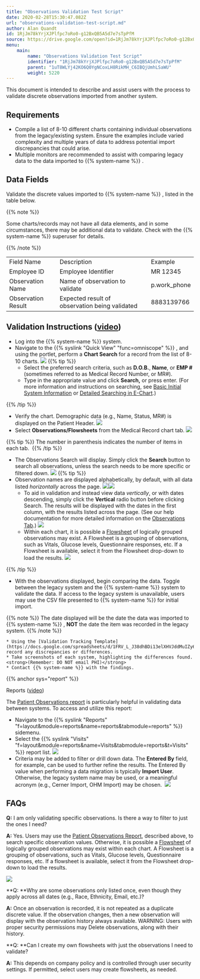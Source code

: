 ```yaml
---
title: "Observations Validation Test Script"
date: 2020-02-28T15:30:47.082Z
url: "observations-validation-test-script.md"
author: Alan Quandt
id: 1RjJm78kYrjXJPlfpc7oRo0-g12BxQB5A5d7e7sTpPfM
source: https://drive.google.com/open?id=1RjJm78kYrjXJPlfpc7oRo0-g12BxQB5A5d7e7sTpPfM
menu:
    main:
        name: "Observations Validation Test Script"
        identifier: "1RjJm78kYrjXJPlfpc7oRo0-g12BxQB5A5d7e7sTpPfM"
        parent: "1uT8WLYj42KO6Q0YgNCoxLH8RikMH_C6IBQjUmhLSaWU"
        weight: 5220
---
```

This document is intended to describe and assist users with the process to validate discrete observations imported from another system.

## Requirements

* Compile a list of 8-10 different charts containing individual observations from the legacy/existing system. Ensure the examples include varied complexity and multiple years of data to address potential import discrepancies that could arise.
* Multiple monitors are recommended to assist with comparing legacy data to the data imported to {{% system-name %}} .

## Data Fields 

Validate the discrete values imported to {{% system-name %}} , listed in the table below. 

{{% note %}}

Some charts/records may not have all data elements, and in some circumstances, there may be additional data to validate. Check with the {{% system-name %}} superuser for details.

{{% /note %}}


<table>
  <tr>
    <td>Field Name</td>
    <td>Description</td>
    <td>Example</td>
  </tr>
  <tr>
    <td>Employee ID</td>
    <td>Employee Identifier</td>
    <td>MR 12345</td>
  </tr>
  <tr>
    <td>Observation Name</td>
    <td>Name of observation to validate</td>
    <td>p.work_phone</td>
  </tr>
  <tr>
    <td>Observation Result</td>
    <td>Expected result of observation being validated</td>
    <td>8883139766</td>
  </tr>
</table>

## Validation Instructions ([video](https://drive.google.com/file/d/1-hSqvUnnLgnffj6Rdwgv5xsopPWGhdpr/view?usp=sharing))

* Log into the {{% system-name %}} system.
* Navigate to the {{% syslink "Quick View" "func=omniscope" %}} , and using the portlet, perform a <strong>Chart Search</strong> for a record from the list of 8-10 charts.  ![](external_files/ba2565ae7f28ae2bc3deb4d5c9e480f3.png)  {{% tip %}}
    * Select the preferred search criteria, such as <strong>D.O.B.</strong>, <strong>Name</strong>, or <strong>EMP #</strong> (sometimes referred to as Medical Record Number, or MR#).
    * Type in the appropriate value and click <strong>Search,</strong> or press enter. (For more information and instructions on searching, see [Basic Initial System Information](basic-initial-system-information.md) or [Detailed Searching in E-Chart](detailed-searching-in-e-chart.md).)

{{% /tip %}}


* Verify the chart. Demographic data (e.g., Name, Status, MR#) is displayed on the Patient Header.  ![](external_files/fc4a55c6aa34edbba920cbc5479b0638.png) 
* Select <strong>Observations/Flowsheets</strong> from the Medical Record chart tab.  ![](external_files/4a1cf8620e05c10d54ca4e1cc982851c.png)   

{{% tip %}} The number in parenthesis indicates the number of items in each tab.  {{% /tip %}}

* The Observations Search will display. Simply click the <strong>Search</strong> button to search all observations, unless the search needs to be more specific or filtered down.  ![](external_files/a8a891b30173b8665c299e4d2a45b7e9.png)  {{% tip %}}
* Observation names are displayed alphabetically, by default, with all data listed <em>horizontally</em> across the page. ![](external_files/686cd64c35ae0cbf81a9164ec2036efd.png)![](external_files/2d6dfaa487ff4a44b2cb71bb809b2ef7.png) 
    * To aid in validation and instead view data <em>vertically</em>, or with dates descending, simply click the <strong>Vertical</strong> radio button before clicking Search. The results will be displayed with the dates in the first column, with the results listed across the page. (See our help documentation for more detailed information on the [Observations Tab](observations-tab.md).)  ![](external_files/95943c8a01861746e847325b8344a325.png) 
    * Within each chart, it is possible a [Flowsheet](observation-flowsheets.md) of logically grouped observations may exist. A Flowsheet is a grouping of observations, such as Vitals, Glucose levels, Questionnaire responses, etc. If a Flowsheet is available, select it from the Flowsheet drop-down to load the results.  ![](external_files/7a3d7a792280ac0b43358e1ed5f1e98f.png)

{{% /tip %}}
 

* With the observations displayed, begin comparing the data. Toggle between the legacy system and the {{% system-name %}} system to validate the data. If access to the legacy system is unavailable, users may use the CSV file presented to {{% system-name %}} for initial import.   

{{% note %}} The date displayed will be the date the data was imported to {{% system-name %}} , **NOT** the date the item was recorded in the legacy system. {{% /note %}}

    * Using the [Validation Tracking Template](https://docs.google.com/spreadsheets/d/1FRV_L_J38dhBDi13elXHVJddMuIZy6Sq5P3Viv9IXxE/edit#gid=0), record any discrepancies or differences.
    * Take screenshots of each system, highlighting the differences found. <strong>(Remember: DO NOT email PHI)</strong>
    * Contact {{% system-name %}} with the findings.

{{% anchor sys="report" %}}

Reports ([video](https://drive.google.com/open?id=1-ivoLFTHd72QsFV4d10yUip3k9do8KQi))

The [Patient Observations report](observations-report.md) is particularly helpful in validating data between systems. To access and utilize this report:

* Navigate to the {{% syslink "Reports" "f=layout&module=reports&name=reports&tabmodule=reports" %}} sidemenu.
* Select the {{% syslink "Visits" "f=layout&module=reports&name=Visits&tabmodule=reports&t=Visits" %}} report list.  ![](external_files/452b37ab31bffc744a78834dc2bd8bd9.png)
* Criteria may be added to filter or drill down data. The <strong>Entered By</strong> field, for example, can be used to further refine the results. The Entered By value when performing a data migration is typically <strong>Import User</strong>. Otherwise, the legacy system name may be used, or a meaningful acronym (e.g., Cerner Import, OHM Import) may be chosen.   ![](external_files/00264f0ec0ad27a4850e9aa473591d25.png)

## FAQs

**Q:** I am only validating specific observations. Is there a way to filter to just the ones I need?

**A:** Yes. Users may use the [Patient Observations Report](https://docs.enterprisehealth.com/observations-report-7345005.html), described above, to search specific observation values. Otherwise, it is possible a [Flowsheet](observation-flowsheets.md) of logically grouped observations may exist within each chart. A Flowsheet is a grouping of observations, such as Vitals, Glucose levels, Questionnaire responses, etc. If a flowsheet is available, select it from the Flowsheet drop-down to load the results.

![](external_files/7a3d7a792280ac0b43358e1ed5f1e98f.png)

**Q: **Why are some observations only listed once, even though they apply across all dates (e.g., Race, Ethnicity, Email, etc.)?

**A:** Once an observation is recorded, it is not repeated as a duplicate discrete value. If the observation changes, then a new observation will display with the observation history always available. WARNING: Users with proper security permissions may Delete observations, along with their history.

**Q: **Can I create my own flowsheets with just the observations I need to validate?

**A:** This depends on company policy and is controlled through user security settings. If permitted, select users may create flowsheets, as needed.







